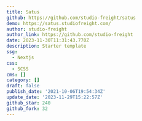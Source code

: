```yaml
---
title: Satus
github: https://github.com/studio-freight/satus
demo: https://satus.studiofreight.com/
author: studio-freight
author_link: https://github.com/studio-freight
date: 2023-11-30T11:31:43.770Z
description: Starter template
ssg:
  - Nextjs
css:
  - SCSS
cms: []
category: []
draft: false
publish_date: '2021-10-06T19:54:34Z'
update_date: '2023-11-29T15:22:57Z'
github_star: 240
github_fork: 32
---
```

